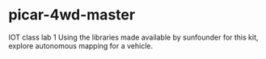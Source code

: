 # picar-4wd-master
IOT class lab 1
Using the libraries made available by sunfounder for this kit, explore autonomous mapping for a vehicle.
